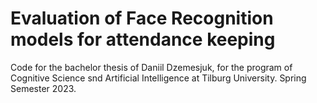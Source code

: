 # Evaluation of Face Recognition models for attendance keeping
Code for the bachelor thesis of Daniil Dzemesjuk, for the program of Cognitive Science snd Artificial Intelligence at Tilburg University. Spring Semester 2023.
